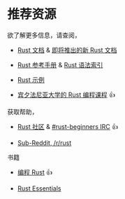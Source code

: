 # 推荐资源

欲了解更多信息，请查阅，

+   [Rust 文档](https://doc.rust-lang.org/) & [即将推出的新 Rust 文档](http://rust-lang.github.io/book/)

+   [Rust 参考手册](https://doc.rust-lang.org/reference.html) & [Rust 语法索引](https://doc.rust-lang.org/book/syntax-index.html)

+   [Rust 示例](http://rustbyexample.com/)

+   [宾夕法尼亚大学的 Rust 编程课程](https://cis198-2016f.github.io/schedule/) 👍

获取帮助，

+   [Rust 社区](https://www.rust-lang.org/community.html) & [#rust-beginners IRC](https://client00.chat.mibbit.com/?server=irc.mozilla.org&channel=%23rust-beginners) 👍

+   [Sub-Reddit, /r/rust](https://www.reddit.com/r/rust)

书籍

+   [编程 Rust](https://www.safaribooksonline.com/library/view/programming-rust/9781491927274/) 👍

+   [Rust Essentials](https://www.safaribooksonline.com/search/?query=%22Rust+Essentials%22)
